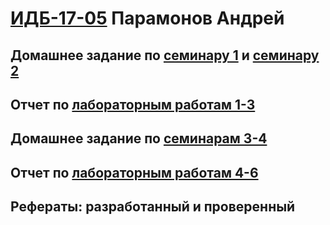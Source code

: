 # [ИДБ-17-05](https://github.com/stankin/design-part-1/wiki/list-idb-17-05) Парамонов Андрей

## Домашнее задание по [семинару 1](https://github.com/stankin/design-part-1/wiki/sem1#%D0%98%D0%94%D0%91-17-05) и [семинару 2](https://github.com/stankin/design-part-1/wiki/sem2#%D0%98%D0%94%D0%91-17-05)

## Отчет по [лабораторным работам 1-3](https://github.com/aeprmnv/aeprmnv.github.io/wiki/Lab-1-3)

## Домашнее задание по [семинарам 3-4](https://github.com/aeprmnv/aeprmnv.github.io/wiki/%D0%94%D0%B5%D0%BB%D0%BE%D0%B2%D0%B0%D1%8F-%D0%B8%D0%B3%D1%80%D0%B0)

## Отчет по [лабораторным работам 4-6]()

## Рефераты: разработанный и проверенный


